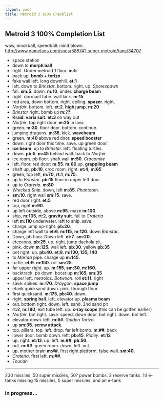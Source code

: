 ```yaml
---
layout: post
title: Metroid 3 100% Checklist
---
```


## Metroid 3 100% Completion List

wow, mockball, speedball. mind blown.
http://www.gamefaqs.com/snes/588741-super-metroid/faqs/34707

- space station
- down to __morph ball__
- right. Under metroid 1 floor. __m:5__
- back up. __bomb__ + __torizo__
- fake wall left. long downhill. __et:1__
- left. down to _Brinstar_. bottom. right. up. _Sporespawn_
- fall. __sm:5__. down. __m:10__. under. __charge beam__
- right. dormant tube. wall kick. __m:15__
- red area, down bottom. right. ceiling. __spazer__. right.
- _Norfair_. bottom. left. __et:2__. __high jump__, __m:20__
- _Brinstar_ right. bomb up __m:??__.
- __Kraid__. __varia suit__. __et:3__ on way out
- _Norfair_, top right door. __m:25__ in lava
- green. __m:30__. floor door. bottom. continue.
- jumping dragons. __m:35__, kick. __wavebeam__
- green. __m:40__ above red door. __speed booster__
- down. right door this time. save. up green door.
- __ice beam__. up to _Brinstar_. left. floating turtles.
- down. __pb:5__, __m:45__ behind wall. back to _Norfair_
- ice room. pb floor. shaft wall __m:50__. _Crocomire_
- left. floor. red door: __m:55__. __m:60__ up. __grappling beam__
- shaft up, __pb:10__, croc room, right. __et:4__, __m:65__
- green, top left, __m:70__, __rt:1__, __m:75__.
- up to _Brinstar_. __pb:15__ floor in upper left door.
- up to _Crateria_. __m:80__
- _Wrecked Ship_. down, left __m:85__. _Phantoom_.
- __sm:10__. right wall __sm:15__. save.
- red door right. __et:5__
- top, right __m:90__.
- up left outside, above __m:95__. maze __m:100__.
- ship, __m:105__, __rt:2__, __gravity suit__. fall to _Crateria_
- left __m:110__ underwater. left to ship. save.
- charge jump up-right. __pb:20__.
- charge left wall to __et:6__. __m:115__, __m:120__. down _Brinstar_.
- Down, pb floor. Down left. __et:7__. __sm:20__.
- etecoons. __pb:25__. up, right. jump dachola pit.
- pink. down __m:125__. wall left. __pb:30__. yellow __pb:35__
- bot right. up. __pb:40__. __et:8__. __m:130, 135, 140__
- to _Marida_ pipe. charge up __m:145__.
- turtle. __et:9__. __m:150__. roll __sm:25__.
- far upper right. up. __m:155__, __sm:30__, __m:160__.
- backtrack. pb down. boost up __m:165__, __sm:35__
- upper left. metroids. _Botwoon_. roll __et:11__. right
- save. spikes. __m:170__. _Draygon_. __space jump__
- etank quicksand down. pink. through floor.
- first quicksand. __m:175__, __pb:40__. down.
- right. __spring ball__. left. elevator up. __plasma beam__
- out. bottom right. down, left. sand. 2nd sand pit
- __rt:2__, __m:180__, exit tube left. up. __x-ray scope__ (this can be gotten earlier)
- _Norfair_. bot right. save. speed. down door. bot right. down. bot left.
- elevator down. left. __m:##__. _Golden Torizo_.
- up __sm:35__. __screw attack__.
- top. pillars. top. left. drop. far left bomb. __m:##__. back
- lower door. bomb down. left. __pb:45__. _Ridley_. __et:12__
- up. right. __et:13__. up. left. __m:##__. __pb:50__.
- out. __m:##__. green room. down, left. out.
- up. mother brain __m:##__. first right platform. false wall. __sm:40__.
- _Crateria_. first left. __m:##__.
- _Tourian_

------

230 missiles, 50 super missiles, 50? power bombs. 2 reserve tanks. 14 e-tanks
missing 15 missiles, 5 super missiles, and an e-tank

### in progress...


